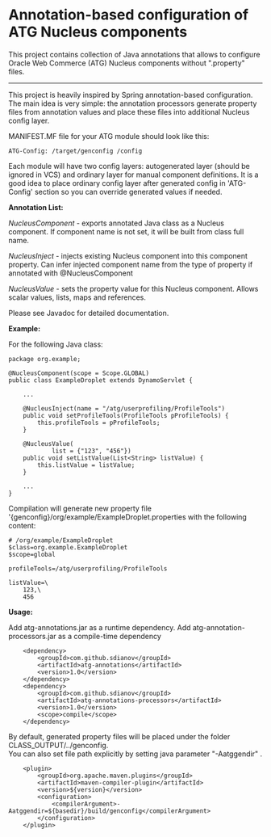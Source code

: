 # Annotation-based configuration of ATG Nucleus components

This project contains collection of Java annotations that allows to configure Oracle Web Commerce (ATG) Nucleus components without ".property" files.

----------------------------------------------------------

This project is heavily inspired by Spring annotation-based configuration.
The main idea is very simple: the annotation processors generate property files from annotation values and place these files into additional Nucleus config layer.

MANIFEST.MF file for your ATG module should look like this:

    ATG-Config: /target/genconfig /config

Each module will have two config layers: autogenerated layer (should be ignored in VCS) and ordinary layer for manual component definitions.
It is a good idea to place ordinary config layer after generated config in 'ATG-Config' section so you can override generated values if needed.

**Annotation List:**

_NucleusComponent_ - exports annotated Java class as a Nucleus component.
If component name is not set, it will be built from class full name.

_NucleusInject_ - injects existing Nucleus component into this component property.
Can infer injected component name from the type of property if annotated with @NucleusComponent 

_NucleusValue_ - sets the property value for this Nucleus component. 
Allows scalar values, lists, maps and references.

Please see Javadoc for detailed documentation.

**Example:**

For the following Java class:

    package org.example;

    @NucleusComponent(scope = Scope.GLOBAL)
    public class ExampleDroplet extends DynamoServlet {

        ...

        @NucleusInject(name = "/atg/userprofiling/ProfileTools")
        public void setProfileTools(ProfileTools pProfileTools) {
            this.profileTools = pProfileTools;
        }

        @NucleusValue(
                list = {"123", "456"})
        public void setListValue(List<String> listValue) {
            this.listValue = listValue;
        }

        ...
    }

Compilation will generate new property file '{genconfig}/org/example/ExampleDroplet.properties
with the following content:

    # /org/example/ExampleDroplet
    $class=org.example.ExampleDroplet
    $scope=global

    profileTools=/atg/userprofiling/ProfileTools

    listValue=\
	    123,\
	    456


**Usage:**

Add atg-annotations.jar as a runtime dependency.
Add atg-annotation-processors.jar as a compile-time dependency

        <dependency>
            <groupId>com.github.sdianov</groupId>
            <artifactId>atg-annotations</artifactId>
            <version>1.0</version>
        </dependency>
        <dependency>
            <groupId>com.github.sdianov</groupId>
            <artifactId>atg-annotations-processors</artifactId>
            <version>1.0</version>
            <scope>compile</scope>
        </dependency>



By default, generated property files will be placed under the folder CLASS_OUTPUT/../genconfig.  
You can also set file path explicitly by setting java parameter "-Aatggendir" .

        <plugin>
            <groupId>org.apache.maven.plugins</groupId>
            <artifactId>maven-compiler-plugin</artifactId>
            <version>${version}</version>
            <configuration>
                <compilerArgument>-Aatggendir=${basedir}/build/genconfig</compilerArgument>
            </configuration>
        </plugin>

